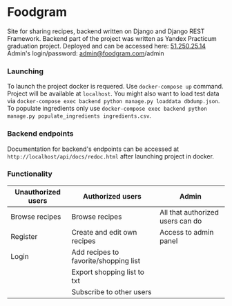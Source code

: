 # Foodgram

Site for sharing recipes, backend written on Django and Django REST Framework.
Backend part of the project was written as Yandex Practicum graduation project.
Deployed and can be accessed here: [51.250.25.14](http://51.250.25.14/)
Admin's login/password: admin@foodgram.com/admin

### Launching
To launch the project docker is requered. Use `docker-compose up` command. Project will be available at `localhost`.
You might also want to load test data via `docker-compose exec backend python manage.py loaddata dbdump.json`.
To populate ingredients only use `docker-compose exec backend python manage.py populate_ingredients ingredients.csv`.


### Backend endpoints
Documentation for backend's endpoints can be accessed at `http://localhost/api/docs/redoc.html` after launching project in docker.

### Functionality 
| Unauthorized users | Authorized users | Admin |
|--|--|--|
| Browse recipes | Browse recipes | All that authorized users can do |
Register | Create and edit own recipes | Access to admin panel |
Login  | Add recipes to favorite/shopping list | |
| | Export shopping list to txt | |
| | Subscribe to other users | |
